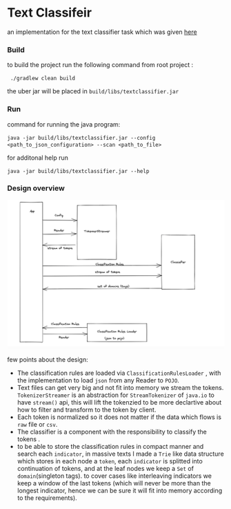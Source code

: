 
  

  
# Text Classifeir  
  
an implementation for the text classifier task which was given [here](https://github.com/Mcas-Interviews/TextClassifier_AviadShiber/issues/1)  
  
### **Build**  
to build the project run the following command from root project :  
  
  

     ./gradlew clean build  

the uber jar will be placed in `build/libs/textclassifier.jar`  
  
  
  
### **Run**  
command for running the java program:  

    java -jar build/libs/textclassifier.jar --config <path_to_json_configuration> --scan <path_to_file> 

for additonal help run  

    java -jar build/libs/textclassifier.jar --help

### Design overview  
![overall design](docs/design.png)  
  
few points about the design:  
  
- The classification rules are loaded via `ClassificationRulesLoader` , with the implementation to load `json` from any Reader to `POJO`.  
- Text files can get very big and not fit into memory we stream the tokens. `TokenizerStreamer` is an abstraction for `StreamTokenizer` of `java.io` to have `stream()` api, this will lift the tokenzied to be more declartive about how to filter and transform to the token by client.
- Each token is normalized so it does not matter if the data which flows is `raw` file or `csv`.
- The classifier is a component with the responsibility to classify the tokens .  
- to be able to store the classification rules in compact manner and search each `indicator`, in massive texts I made a `Trie` like data structure which stores in each node a `token`, each `indicator` is splitted into continuation of tokens, and at the leaf nodes we keep a `Set` of `domain`(singleton tags). to cover cases like interleaving indicators we keep a window of the last tokens (which will never be more than the longest indicator, hence we can be sure it will fit into memory according to the requirements).
